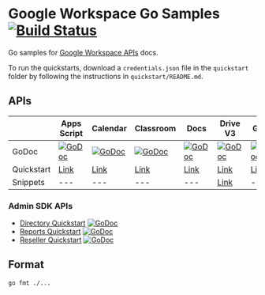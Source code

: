# Google Workspace Go Samples [![Build Status](https://travis-ci.org/googleworkspace/go-samples.svg?branch=master)](https://travis-ci.org/googleworkspace/go-samples)

Go samples for [Google Workspace APIs](https://developers.google.com/gsuite/) docs.

To run the quickstarts, download a `credentials.json` file in the `quickstart`
folder by following the instructions in `quickstart/README.md`.

## APIs

| | **Apps Script** | **Calendar** | **Classroom** | **Docs** | **Drive V3** | **Gmail** | **Sheets** | **Slides** | **Tasks** |
| --- | --- | --- | --- | --- | --- | --- | --- | --- | --- | 
| GoDoc | [![GoDoc](https://godoc.org/google.golang.org/api/script/v1?status.svg)](https://godoc.org/google.golang.org/api/script/v1) | [![GoDoc](https://godoc.org/google.golang.org/api/calendar/v1?status.svg)](https://godoc.org/google.golang.org/api/calendar/v1) | [![GoDoc](https://godoc.org/google.golang.org/api/classroom/v1?status.svg)](https://godoc.org/google.golang.org/api/classroom/v1) | [![GoDoc](https://godoc.org/google.golang.org/api/docs/v1?status.svg)](https://godoc.org/google.golang.org/api/docs/v1) | [![GoDoc](https://godoc.org/google.golang.org/api/drive/v3?status.svg)](https://godoc.org/google.golang.org/api/drive/v3) | [![GoDoc](https://godoc.org/google.golang.org/api/gmail/v1?status.svg)](https://godoc.org/google.golang.org/api/gmail/v1) | [![GoDoc](https://godoc.org/google.golang.org/api/sheets/v4?status.svg)](https://godoc.org/google.golang.org/api/sheets/v4) | [![GoDoc](https://godoc.org/google.golang.org/api/slides/v1?status.svg)](https://godoc.org/google.golang.org/api/slides/v1) | [![GoDoc](https://godoc.org/google.golang.org/api/tasks/v1?status.svg)](https://godoc.org/google.golang.org/api/tasks/v1) | 
| Quickstart | [Link](https://developers.google.com/apps-script/api/quickstart/go) | [Link](https://developers.google.com/calendar/quickstart/go) | [Link](https://developers.google.com/classroom/quickstart/go) | [Link](https://developers.google.com/docs/api/quickstart/go) | [Link](https://developers.google.com/drive/v3/web/quickstart/go) | [Link](https://developers.google.com/gmail/api/quickstart/go) | [Link](https://developers.google.com/sheets/api/quickstart/go) | [Link](https://developers.google.com/slides/quickstart/go) | [Link](https://developers.google.com/google-apps/tasks/quickstart/go) |
| Snippets | --- | --- | --- | --- | [Link](https://developers.google.com/drive/v3/web/about-sdk) | --- | --- | [Link](https://developers.google.com/slides/how-tos/overview) | --- |

### Admin SDK APIs

- [Directory Quickstart](https://developers.google.com/admin-sdk/directory/v1/quickstart/go) [![GoDoc](https://godoc.org/google.golang.org/api/admin/directory/v1?status.svg)](https://godoc.org/google.golang.org/api/admin/directory/v1)
- [Reports Quickstart](https://developers.google.com/admin-sdk/reports/v1/quickstart/go) [![GoDoc](https://godoc.org/google.golang.org/api/admin/reports/v1?status.svg)](https://godoc.org/google.golang.org/api/admin/reports/v1)
- [Reseller Quickstart](https://developers.google.com/admin-sdk/reseller/v1/quickstart/go) [![GoDoc](https://godoc.org/google.golang.org/api/reseller/v1?status.svg)](https://godoc.org/google.golang.org/api/reseller/v1)

## Format

`go fmt ./...`
